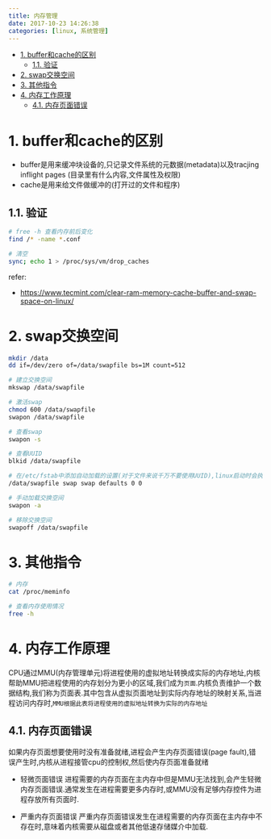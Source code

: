 ```yaml
---
title: 内存管理
date: 2017-10-23 14:26:38
categories: [linux, 系统管理]
---
```


<!-- TOC -->

- [1. buffer和cache的区别](#1-buffer和cache的区别)
    - [1.1. 验证](#11-验证)
- [2. swap交换空间](#2-swap交换空间)
- [3. 其他指令](#3-其他指令)
- [4. 内存工作原理](#4-内存工作原理)
    - [4.1. 内存页面错误](#41-内存页面错误)

<!-- /TOC -->

<a id="markdown-1-buffer和cache的区别" name="1-buffer和cache的区别"></a>
# 1. buffer和cache的区别
* buffer是用来缓冲块设备的,只记录文件系统的元数据(metadata)以及tracjing inflight pages (目录里有什么内容,文件属性及权限)
* cache是用来给文件做缓冲的(打开过的文件和程序)


<a id="markdown-11-验证" name="11-验证"></a>
## 1.1. 验证
```bash
# free -h 查看内存前后变化
find /* -name *.conf

# 清空
sync; echo 1 > /proc/sys/vm/drop_caches
```

refer:
* https://www.tecmint.com/clear-ram-memory-cache-buffer-and-swap-space-on-linux/

<a id="markdown-2-swap交换空间" name="2-swap交换空间"></a>
# 2. swap交换空间
```bash
mkdir /data
dd if=/dev/zero of=/data/swapfile bs=1M count=512

# 建立交换空间
mkswap /data/swapfile

# 激活swap
chmod 600 /data/swapfile
swapon /data/swapfile

# 查看swap
swapon -s

# 查看UUID
blkid /data/swapfile

# 在/etc/fstab中添加自动加载的设置(对于文件来说千万不要使用UUID),linux启动时会执行swapon -a,加载交换空间
/data/swapfile swap swap defaults 0 0

# 手动加载交换空间
swapon -a

# 移除交换空间
swapoff /data/swapfile
```

<a id="markdown-3-其他指令" name="3-其他指令"></a>
# 3. 其他指令
```bash
# 内存
cat /proc/meminfo

# 查看内存使用情况
free -h
```

<a id="markdown-4-内存工作原理" name="4-内存工作原理"></a>
# 4. 内存工作原理
CPU通过MMU(内存管理单元)将进程使用的虚拟地址转换成实际的内存地址,内核帮助MMU把进程使用的内存划分为更小的区域,我们成为`页面`.内核负责维护一个数据结构,我们称为页面表.其中包含从虚拟页面地址到实际内存地址的映射关系,当进程访问内存时,`MMU根据此表将进程使用的虚拟地址转换为实际的内存地址`

<a id="markdown-41-内存页面错误" name="41-内存页面错误"></a>
## 4.1. 内存页面错误

如果内存页面想要使用时没有准备就绪,进程会产生内存页面错误(page fault),错误产生时,内核从进程接管cpu的控制权,然后使内存页面准备就绪

* 轻微页面错误
 进程需要的内存页面在主内存中但是MMU无法找到,会产生轻微内存页面错误.通常发生在进程需要更多内存时,或MMU没有足够内存控件为进程存放所有页面时.

* 严重内存页面错误
 严重内存页面错误发生在进程需要的内存页面在主内存中不存在时,意味着内核需要从磁盘或者其他低速存储媒介中加载.

